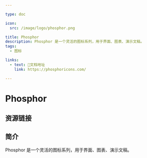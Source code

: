 ```yaml
---

type: doc

icon:
  src: /image/logo/phosphor.png

title: Phosphor
description: Phosphor 是一个灵活的图标系列，用于界面、图表、演示文稿。
tags:
  - 图标

links:
  - text: 📖文档地址
    link: https://phosphoricons.com/

---
```


<ShowLogo />

# Phosphor

<ShowTags />

<ShowBreadcrumb />

## 资源链接

<ShowLinks />

## 简介

Phosphor 是一个灵活的图标系列，用于界面、图表、演示文稿。
